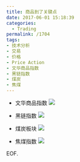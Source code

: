 ```yaml
---
title: 商品到了关键点
date: 2017-06-01 15:18:39
categories:
  - Trading
permalink: /1704
tags:
- 技术分析
- 交易
- 价格
- Price Action
- 文华商品指数
- 黑链指数
- 煤炭
- 焦煤
---
```


- 文华商品指数
![][image-1]

- 黑链指数
![][image-2]

- 煤炭板块
![][image-3]

- 焦煤指数
![][image-4]

EOF.

[image-1]:	http://kangjian.net/images/2017/06/2017-06-01-15-08-WHSP.png
[image-2]:	http://kangjian.net/images/2017/06/2017-06-01-15-08-HLZS.png
[image-3]:	http://kangjian.net/images/2017/06/2017-06-01-15-13-MTBK.png
[image-4]:	http://kangjian.net/images/2017/06/2017-06-01-15-12-JM.png

